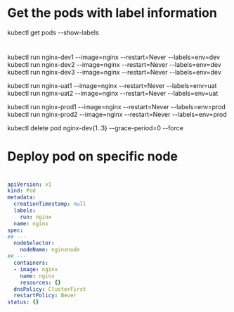 # Get the pods with label information
kubectl get pods --show-labels

#


kubectl run nginx-dev1 --image=nginx --restart=Never --labels=env=dev
kubectl run nginx-dev2 --image=nginx --restart=Never --labels=env=dev
kubectl run nginx-dev3 --image=nginx --restart=Never --labels=env=dev

kubectl run nginx-uat1 --image=nginx --restart=Never --labels=env=uat
kubectl run nginx-uat2 --image=nginx --restart=Never --labels=env=uat

kubectl run nginx-prod1 --image=nginx --restart=Never --labels=env=prod
kubectl run nginx-prod2 --image=nginx --restart=Never --labels=env=prod


kubectl delete pod nginx-dev{1..3} --grace-period=0 --force

#
# Deploy pod on specific node
#

```YAML
apiVersion: v1
kind: Pod
metadata:
  creationTimestamp: null
  labels:
    run: nginx
  name: nginx
spec:
## ---
  nodeSelector:
    nodeName: nginxnode
## ---
  containers:
  - image: nginx
    name: nginx
    resources: {}
  dnsPolicy: ClusterFirst
  restartPolicy: Never
status: {}
```

